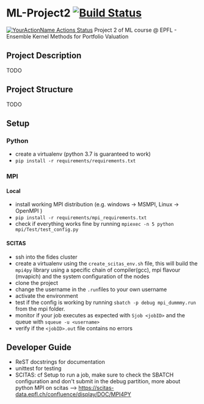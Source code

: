 # ML-Project2 [![Build Status](https://travis-ci.org/tlpss/ML-Project2.svg?branch=master)](https://travis-ci.org/tlpss/ML-Project2) 
[![YourActionName Actions Status](https://github.com/tlpss/ML-Project2/workflows/unittest/badge.svg)](https://github.com/tlpss/ML-project2/actions)
Project 2 of ML course @ EPFL - Ensemble Kernel Methods for Portfolio Valuation

## Project Description 
TODO
## Project Structure
TODO
## Setup
### Python 
- create a virtualenv (python 3.7 is guaranteed to work)
- `pip install -r requirements/requirements.txt`

### MPI
#### Local
- install working MPI distribution (e.g. windows -> MSMPI, Linux -> OpenMPI )
- `pip install -r requirements/mpi_requirements.txt`
- check if everything works fine by running `mpiexec -n 5 python mpi/Test/test_config.py`

#### SCITAS
- ssh into the fides cluster
- create a virtualenv using the `create_scitas_env.sh` file, this will build the `mpi4py` library using a specific chain of compiler(gcc), mpi flavour (mvapich) and the system configuration of the nodes 
- clone the project 
- change the username in the `.run`files to your own username 
- activate the environment
- test if the config is working by running `sbatch -p debug mpi_dummmy.run` from the mpi folder.
- monitor if your job executes as expected with `Sjob <jobID>` and the queue with `squeue -u <username>`
- verify  if the `<jobID>.out` file contains no errors

## Developer Guide 
- ReST docstrings for documentation
- unittest for testing
- SCITAS: cf Setup to run a job, make sure to check the SBATCH configuration and don't submit in the debug partition, more about python MPI on scitas --> https://scitas-data.epfl.ch/confluence/display/DOC/MPI4PY



